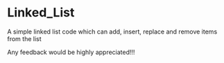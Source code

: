# Linked_List

A simple linked list code which can add, insert, replace and remove items from the list

Any feedback would be highly appreciated!!!

